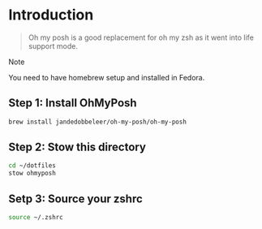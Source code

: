 # Introduction

> Oh my posh is a good replacement for oh my zsh as it went into life support mode.

> [!NOTE]
> You need to have homebrew setup and installed in Fedora.

## Step 1: Install OhMyPosh

```bash
brew install jandedobbeleer/oh-my-posh/oh-my-posh
```

## Step 2: Stow this directory

```bash
cd ~/dotfiles
stow ohmyposh
```

## Setp 3: Source your zshrc

```bash
source ~/.zshrc
```
